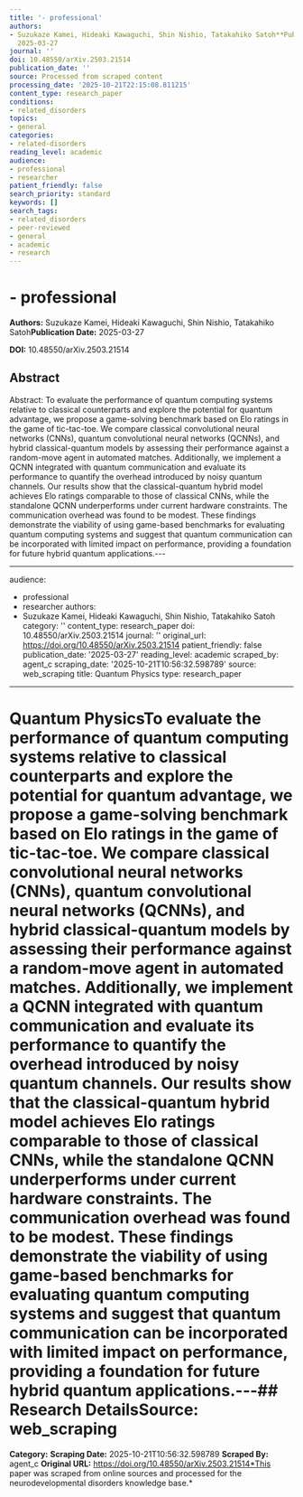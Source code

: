 ```yaml
---
title: '- professional'
authors:
- Suzukaze Kamei, Hideaki Kawaguchi, Shin Nishio, Tatakahiko Satoh**Publication Date:**
  2025-03-27
journal: ''
doi: 10.48550/arXiv.2503.21514
publication_date: ''
source: Processed from scraped content
processing_date: '2025-10-21T22:15:08.811215'
content_type: research_paper
conditions:
- related_disorders
topics:
- general
categories:
- related-disorders
reading_level: academic
audience:
- professional
- researcher
patient_friendly: false
search_priority: standard
keywords: []
search_tags:
- related_disorders
- peer-reviewed
- general
- academic
- research
---
```


# - professional

**Authors:** Suzukaze Kamei, Hideaki Kawaguchi, Shin Nishio, Tatakahiko Satoh**Publication Date:** 2025-03-27

**DOI:** 10.48550/arXiv.2503.21514

## Abstract

Abstract:
To evaluate the performance of quantum computing systems relative to classical counterparts and explore the potential for quantum advantage, we propose a game-solving benchmark based on Elo ratings in the game of tic-tac-toe. We compare classical convolutional neural networks (CNNs), quantum convolutional neural networks (QCNNs), and hybrid classical-quantum models by assessing their performance against a random-move agent in automated matches. Additionally, we implement a QCNN integrated with quantum communication and evaluate its performance to quantify the overhead introduced by noisy quantum channels. Our results show that the classical-quantum hybrid model achieves Elo ratings comparable to those of classical CNNs, while the standalone QCNN underperforms under current hardware constraints. The communication overhead was found to be modest. These findings demonstrate the viability of using game-based benchmarks for evaluating quantum computing systems and suggest that quantum communication can be incorporated with limited impact on performance, providing a foundation for future hybrid quantum applications.---

---
audience:
- professional
- researcher
authors:
- Suzukaze Kamei, Hideaki Kawaguchi, Shin Nishio, Tatakahiko Satoh
category: ''
content_type: research_paper
doi: 10.48550/arXiv.2503.21514
journal: ''
original_url: https://doi.org/10.48550/arXiv.2503.21514
patient_friendly: false
publication_date: '2025-03-27'
reading_level: academic
scraped_by: agent_c
scraping_date: '2025-10-21T10:56:32.598789'
source: web_scraping
title: Quantum Physics
type: research_paper
---
# Quantum PhysicsTo evaluate the performance of quantum computing systems relative to classical counterparts and explore the potential for quantum advantage, we propose a game-solving benchmark based on Elo ratings in the game of tic-tac-toe. We compare classical convolutional neural networks (CNNs), quantum convolutional neural networks (QCNNs), and hybrid classical-quantum models by assessing their performance against a random-move agent in automated matches. Additionally, we implement a QCNN integrated with quantum communication and evaluate its performance to quantify the overhead introduced by noisy quantum channels. Our results show that the classical-quantum hybrid model achieves Elo ratings comparable to those of classical CNNs, while the standalone QCNN underperforms under current hardware constraints. The communication overhead was found to be modest. These findings demonstrate the viability of using game-based benchmarks for evaluating quantum computing systems and suggest that quantum communication can be incorporated with limited impact on performance, providing a foundation for future hybrid quantum applications.---## Research Details**Source:** web_scraping
**Category:**
**Scraping Date:** 2025-10-21T10:56:32.598789
**Scraped By:** agent_c
**Original URL:** https://doi.org/10.48550/arXiv.2503.21514*This paper was scraped from online sources and processed for the neurodevelopmental disorders knowledge base.*